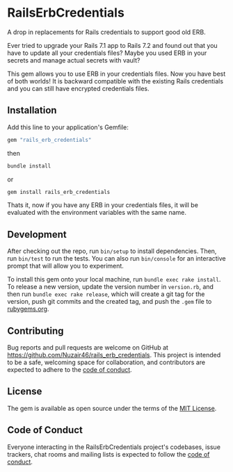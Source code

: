 # RailsErbCredentials

A drop in replacements for Rails credentials to support good old ERB.

Ever tried to upgrade your Rails 7.1 app to Rails 7.2 and found out that you have to update all your credentials files? Maybe you used ERB in your secrets and manage actual secrets with vault?

This gem allows you to use ERB in your credentials files. Now you have best of both worlds! It is backward compatible with the existing Rails credentials and you can still have encrypted credentials files.

## Installation

Add this line to your application's Gemfile:

```ruby
gem "rails_erb_credentials"
```

then

```bash
bundle install
```

or

```bash
gem install rails_erb_credentials
```

Thats it, now if you have any ERB in your credentials files, it will be evaluated with the environment variables with the same name.

## Development

After checking out the repo, run `bin/setup` to install dependencies. Then, run `bin/test` to run the tests. You can also run `bin/console` for an interactive prompt that will allow you to experiment.

To install this gem onto your local machine, run `bundle exec rake install`. To release a new version, update the version number in `version.rb`, and then run `bundle exec rake release`, which will create a git tag for the version, push git commits and the created tag, and push the `.gem` file to [rubygems.org](https://rubygems.org).

## Contributing

Bug reports and pull requests are welcome on GitHub at https://github.com/Nuzair46/rails_erb_credentials. This project is intended to be a safe, welcoming space for collaboration, and contributors are expected to adhere to the [code of conduct](https://github.com/[USERNAME]/rails_erb_credentials/blob/main/CODE_OF_CONDUCT.md).

## License

The gem is available as open source under the terms of the [MIT License](https://opensource.org/licenses/MIT).

## Code of Conduct

Everyone interacting in the RailsErbCredentials project's codebases, issue trackers, chat rooms and mailing lists is expected to follow the [code of conduct](https://github.com/Nuzair46/rails_erb_credentials/blob/main/CODE_OF_CONDUCT.md).
